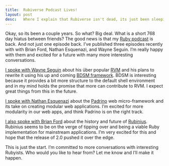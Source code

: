 ```yaml
---
title:  Rubiverse Podcast Lives!
layout: post
desc:   Where I explain that Rubiverse isn't dead, its just been sleeping for more than two years.
---
```

Okay, so its been a couple years. So what? Big deal. What is a short 768
day hiatus between friends? The good news is that my [Ruby
podcast](http://rubiverse.com/) is back. And not just one episode back.
I’ve published three episodes recently with with Brian Ford, Nathan
Esquenazi, and Wayne Seguin. I’m really happy with them and excited for
a future with many more interesting conversations.

[I spoke with Wayne
Seguin](http://rubiverse.com/podcasts/11-wayne-seguin-on-rvm-and-bdsm)
about his über popular [RVM](http://rvm.beginrescueend.com/) and his
plans to rewrite it using his up and coming [BDSM
framework](http://bdsm.beginrescueend.com/). BDSM is interesting because
it provides a bit more structure to the default shell environment and in
my mind holds the promise that more can contribute to RVM. I expect
great things from this in the future.

[I spoke with Nathan
Esquenazi](http://rubiverse.com/podcasts/10-nathan-esquenazi-on-padrino)
about the [Padrino](http://www.padrinorb.com/) web micro-framework and
its take on creating modular web applications. I’m excited for more
modularity in our web apps, and think Padrino is on the right track.

[I also spoke with Brian
Ford](http://rubiverse.com/podcasts/9-brian-ford-on-rubinius) about the
history and future of [Rubinius](http://rubini.us/). Rubinius seems to
be on the verge of tipping over and being a viable Ruby implementation
for mainstream applications. I’m very excited for this and hope that the
release of 2.0 pushed it over the edge.

This is just the start. I’m committed to more conversations with
interesting Rubyists. Who would you like to hear from? Let me know and
I’ll make it happen.
